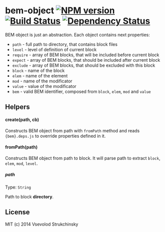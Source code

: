 # bem-object [![NPM version][npm-image]][npm-url] [![Build Status][travis-image]][travis-url] [![Dependency Status][depstat-image]][depstat-url]

BEM object is just an abstraction. Each object contains next properties:

 * `path` - full path to directory, that contains block files
 * `level` - level of definition of current block
 * `require` - array of BEM blocks, that will be included before current block
 * `expect` - array of BEM blocks, that should be included after current block
 * `exclude` - array of BEM blocks, that should be excluded with this block
 * `block` - name of the block
 * `elem` - name of the element
 * `mod` - name of the modificator
 * `value` - value of the modificator
 * `bem` - valid BEM identifier, composed from `block`, `elem`, `mod` and `value`

## Helpers

#### create(path, cb)

Constructs BEM object from path with `fromPath` method and reads `{bem}.deps.js` to override properties defined in it.

#### fromPath(path)

Constructs BEM object from path to block. It will parse path to extract `block`, `elem`, `mod`, `level`.

##### path
Type: `String`

Path to block __directory__.

## License

MIT (c) 2014 Vsevolod Strukchinsky

[npm-url]: https://npmjs.org/package/bem-object
[npm-image]: https://badge.fury.io/js/bem-object.png

[travis-url]: http://travis-ci.org/floatdrop/bem-object
[travis-image]: https://travis-ci.org/floatdrop/bem-object.png?branch=master

[depstat-url]: https://david-dm.org/floatdrop/bem-object
[depstat-image]: https://david-dm.org/floatdrop/bem-object.png?theme=shields.io
